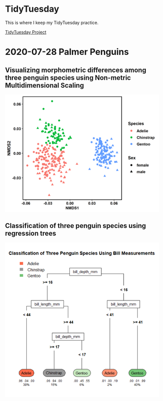 # TidyTuesday

This is where I keep my TidyTuesday practice.

[TidyTuesday Project](https://github.com/rfordatascience/tidytuesday/tree/master/data/2020) 

# 2020-07-28 Palmer Penguins

## Visualizing morphometric differences among three penguin species using Non-metric Multidimensional Scaling 
![./2020-07-27_penguins/nmds_plot.png](https://github.com/jeffonbowen/TidyTuesday/blob/master/nmds_plot.png)

## Classification of three penguin species using regression trees
![./2020-07-27_penguins/palmer_penguins_tree.png](https://github.com/jeffonbowen/TidyTuesday/blob/master/palmer_penguins_tree.png)
